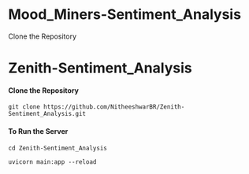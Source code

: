 
# Mood_Miners-Sentiment_Analysis

Clone the Repository

# Zenith-Sentiment_Analysis
#### Clone the Repository


```
git clone https://github.com/NitheeshwarBR/Zenith-Sentiment_Analysis.git
```


#### To Run the Server


```command
cd Zenith-Sentiment_Analysis

uvicorn main:app --reload
```
